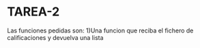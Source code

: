 # TAREA-2
Las funciones pedidas son:
1)Una funcion que reciba el fichero de calificaciones y devuelva una lista 
